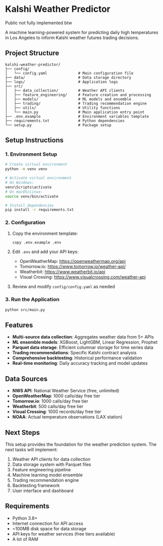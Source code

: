 # Kalshi Weather Predictor

Public not fully implemented btw

A machine learning-powered system for predicting daily high temperatures in Los Angeles to inform Kalshi weather futures trading decisions.

## Project Structure 
 
``` 
kalshi-weather-predictor/
├── config/
│   └── config.yaml              # Main configuration file
├── data/                        # Data storage directory
├── logs/                        # Application logs
├── src/
│   ├── data_collection/         # Weather API clients
│   ├── feature_engineering/     # Feature creation and processing
│   ├── models/                  # ML models and ensemble
│   ├── trading/                 # Trading recommendation engine
│   ├── utils/                   # Utility functions
│   └── main.py                  # Main application entry point
├── .env.example                 # Environment variables template
├── requirements.txt             # Python dependencies
└── setup.py                     # Package setup
```

## Setup Instructions

### 1. Environment Setup

```bash
# Create virtual environment
python -m venv venv

# Activate virtual environment
# On Windows:
venv\Scripts\activate
# On macOS/Linux:
source venv/bin/activate

# Install dependencies
pip install -r requirements.txt
```

### 2. Configuration

1. Copy the environment template:
   ```bash
   copy .env.example .env
   ```

2. Edit `.env` and add your API keys:
   - OpenWeatherMap: https://openweathermap.org/api
   - Tomorrow.io: https://www.tomorrow.io/weather-api/
   - Weatherbit: https://www.weatherbit.io/api
   - Visual Crossing: https://www.visualcrossing.com/weather-api

3. Review and modify `config/config.yaml` as needed

### 3. Run the Application

```bash
python src/main.py
```

## Features

- **Multi-source data collection**: Aggregates weather data from 5+ APIs
- **ML ensemble models**: XGBoost, LightGBM, Linear Regression, Prophet
- **Parquet data storage**: Efficient columnar storage for time series data
- **Trading recommendations**: Specific Kalshi contract analysis
- **Comprehensive backtesting**: Historical performance validation
- **Real-time monitoring**: Daily accuracy tracking and model updates

## Data Sources

- **NWS API**: National Weather Service (free, unlimited)
- **OpenWeatherMap**: 1000 calls/day free tier
- **Tomorrow.io**: 1000 calls/day free tier
- **Weatherbit**: 500 calls/day free tier
- **Visual Crossing**: 1000 records/day free tier
- **NOAA**: Actual temperature observations (LAX station)

## Next Steps

This setup provides the foundation for the weather prediction system. The next tasks will implement:

1. Weather API clients for data collection
2. Data storage system with Parquet files
3. Feature engineering pipeline
4. Machine learning model ensemble
5. Trading recommendation engine
6. Backtesting framework
7. User interface and dashboard

## Requirements

- Python 3.8+
- Internet connection for API access
- ~100MB disk space for data storage
- API keys for weather services (free tiers available)
- A lot of RAM
